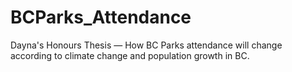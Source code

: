 # BCParks_Attendance
Dayna's Honours Thesis — How BC Parks attendance will change according to climate change and population growth in BC.
